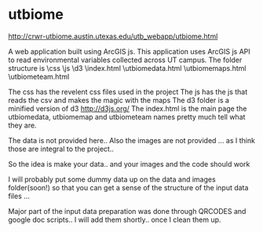 utbiome
=======

http://crwr-utbiome.austin.utexas.edu/utb_webapp/utbiome.html


A web application built using ArcGIS js.
This application uses ArcGIS js API to read environmental variables collected across UT campus.
The folder structure is
  \css
  \js
  \d3
  \index.html
  \utbiomedata.html
  \utbiomemaps.html
  \utbiometeam.html

The css has the revelent css files used in the project
The js has the js that reads the csv and makes the magic with the maps
The d3 folder is a minified version of d3 http://d3js.org/
The index.html is the main page
the utbiomedata, utbiomemap and utbiometeam names pretty much tell what they are.

The data is not provided here..
Also the images are not provided ... as I think those are integral to the project..

So the idea is make your data.. and your images and the code should work 

I will probably put some dummy data up on the data and images folder(soon!) so that you can get a sense of the structure of the input data files ...

Major part of the input data preparation was done through QRCODES and google doc scripts.. I will add them shortly.. once I clean them up.
